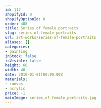 ```yaml
---
id: 117
shopifyId: 0
shopifyOptionId: 0
order: 488
title: Series of female portraits
slug: series-of-female-portraits
url: art-works/series-of-female-portraits
aliases: []
categories:
- painting
inStock: false
isVisible: false
height: 60
width: 40
date: 2010-01-01T00:00:00Z
materials:
- canvas
- acrylic
price: -1
mainImage: series_of_female_portraits.jpg
---
```

